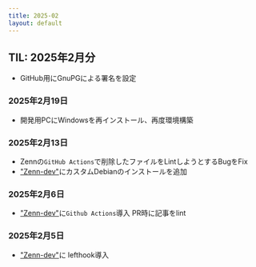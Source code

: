 ```yaml
---
title: 2025-02
layout: default
---
```


## TIL: 2025年2月分

- GitHub用にGnuPGによる署名を設定

### 2025年2月19日

- 開発用PCにWindowsを再インストール、再度環境構築


### 2025年2月13日

- Zennの`GitHub Actions`で削除したファイルをLintしようとするBugをFix
- ["Zenn-dev"](https://github.com/atsushifx/zenn-dev/)にカスタムDebianのインストールを追加

### 2025年2月6日

- ["Zenn-dev"](https://github.com/atsushifx/zenn-dev/)に`Github Actions`導入
  PR時に記事をlint

### 2025年2月5日

- ["Zenn-dev"](https://github.com/atsushifx/zenn-dev/)に lefthook導入


